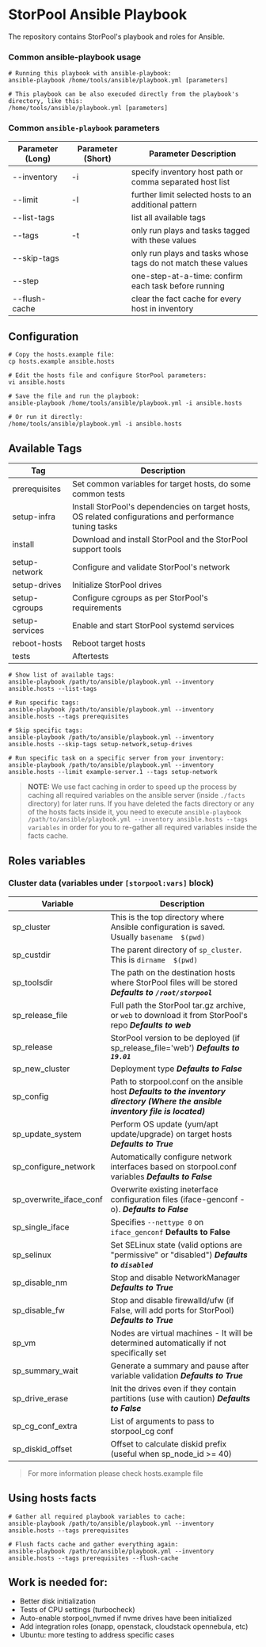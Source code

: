 StorPool Ansible Playbook
===========================

The repository contains StorPool's playbook and roles for Ansible.

### Common ansible-playbook usage

```
# Running this playbook with ansible-playbook:
ansible-playbook /home/tools/ansible/playbook.yml [parameters]
```

```
# This playbook can be also execuded directly from the playbook's directory, like this:
/home/tools/ansible/playbook.yml [parameters]
```

### Common `ansible-playbook` parameters

| Parameter (Long) | Parameter (Short) | Parameter Description |
|--|--|--|
| --inventory | -i | specify inventory host path or comma separated host list |
| --limit | -l | further limit selected hosts to an additional pattern |
| --list-tags |  | list all available tags |
| --tags | -t | only run plays and tasks tagged with these values |
| --skip-tags |  | only run plays and tasks whose tags do not match these values |
| --step |  | one-step-at-a-time: confirm each task before running |
| --flush-cache |  | clear the fact cache for every host in inventory |

## Configuration

```
# Copy the hosts.example file:
cp hosts.example ansible.hosts
```

```
# Edit the hosts file and configure StorPool parameters:
vi ansible.hosts
```

```
# Save the file and run the playbook:
ansible-playbook /home/tools/ansible/playbook.yml -i ansible.hosts

# Or run it directly:
/home/tools/ansible/playbook.yml -i ansible.hosts
```

## Available Tags

| Tag | Description |
|--|--|
| prerequisites | Set common variables for target hosts, do some common tests |
| setup-infra | Install StorPool's dependencies on target hosts, OS related configurations and performance tuning tasks |
| install | Download and install StorPool and the StorPool support tools |
| setup-network | Configure and validate StorPool's network |
| setup-drives | Initialize StorPool drives |
| setup-cgroups | Configure cgroups as per StorPool's requirements |
| setup-services | Enable and start StorPool systemd services |
| reboot-hosts | Reboot target hosts |
| tests | Aftertests |

```
# Show list of available tags:
ansible-playbook /path/to/ansible/playbook.yml --inventory ansible.hosts --list-tags
```

```
# Run specific tags:
ansible-playbook /path/to/ansible/playbook.yml --inventory ansible.hosts --tags prerequisites 
```

```
# Skip specific tags:
ansible-playbook /path/to/ansible/playbook.yml --inventory ansible.hosts --skip-tags setup-network,setup-drives
```

```
# Run specific task on a specific server from your inventory:
ansible-playbook /path/to/ansible/playbook.yml --inventory ansible.hosts --limit example-server.1 --tags setup-network 
```

> **NOTE:** We use fact caching in order to speed up the process by caching all required variables on the ansible server (inside `./facts` directory) for later runs. If you have deleted the facts directory or any of the hosts facts inside it, you need to execute `ansible-playbook /path/to/ansible/playbook.yml --inventory ansible.hosts --tags variables` in order for you to re-gather all required variables inside the facts cache.

## Roles variables


### Cluster data (variables under `[storpool:vars]` block)
| Variable | Description |
|--|--|
| sp_cluster | This is the top directory where Ansible configuration is saved. Usually `basename  $(pwd)` |
| sp_custdir | The parent directory of `sp_cluster`. This is `dirname  $(pwd)` |
| sp_toolsdir | The path on the destination hosts where StorPool files will be stored ***Defaults to `/root/storpool`*** |
| sp_release_file | Full path the StorPool tar.gz archive, or `web` to download it from StorPool's repo ***Defaults to web***|
| sp_release | StorPool version to be deployed (if sp_release_file='web')  ***Defaults to `19.01`*** |
| sp_new_cluster | Deployment type ***Defaults to False*** |
| sp_config | Path to storpool.conf on the ansible host ***Defaults to the inventory directory (Where the ansible inventory file is located)*** |
| sp_update_system | Perform OS update (yum/apt update/upgrade) on target hosts ***Defaults to True*** |
| sp_configure_network | Automatically configure network interfaces based on storpool.conf variables ***Defaults to False*** |
| sp_overwrite_iface_conf | Overwrite existing ineterface configuration files (iface-genconf -o). ***Defaults to False*** |
| sp_single_iface | Specifies `--nettype 0` on `iface_genconf` **Defaults to False** |
| sp_selinux | Set SELinux state (valid options are "permissive" or "disabled") ***Defaults to `disabled`*** |
| sp_disable_nm | Stop and disable NetworkManager ***Defaults to True*** |
| sp_disable_fw | Stop and disable firewalld/ufw (if False, will add ports for StorPool) ***Defaults to True*** |
| sp_vm | Nodes are virtual machines - It will be determined automatically if not specifically set |
| sp_summary_wait | Generate a summary and pause after variable validation ***Defaults to True*** |
| sp_drive_erase | Init the drives even if they contain partitions (use with caution) ***Defaults to False*** |
| sp_cg_conf_extra | List of arguments to pass to storpool_cg conf |
| sp_diskid_offset |  Offset to calculate diskid prefix (useful when sp_node_id >= 40) |

> For more information please check hosts.example file    

## Using hosts facts

```
# Gather all required playbook variables to cache:
ansible-playbook /path/to/ansible/playbook.yml --inventory ansible.hosts --tags prerequisites 
```

```
# Flush facts cache and gather everything again:
ansible-playbook /path/to/ansible/playbook.yml --inventory ansible.hosts --tags prerequisites --flush-cache
```

## Work is needed for:

- Better disk initialization
- Tests of CPU settings (turbocheck)
- Auto-enable storpool_nvmed if nvme drives have been initialized
- Add integration roles (onapp, openstack, cloudstack opennebula, etc)
- Ubuntu: more testing to address specific cases
